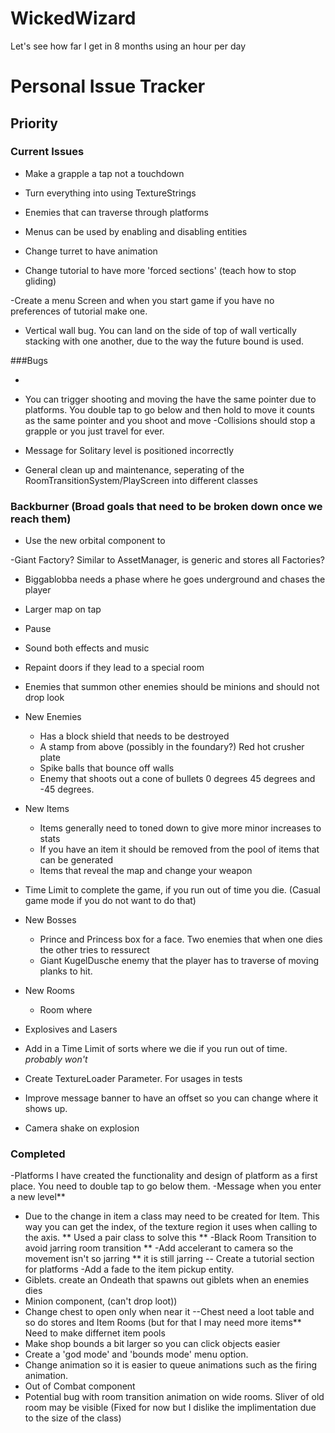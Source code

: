 # WickedWizard
Let's see how far I get in 8 months using an hour per day

# Personal Issue Tracker

## Priority 

### Current Issues

- Make a grapple a tap not a touchdown

- Turn everything into using TextureStrings

- Enemies that can traverse through platforms

- Menus can be used by enabling and disabling entities

- Change turret to have animation

- Change tutorial to have more 'forced sections' (teach how to stop gliding)

-Create a menu Screen and when you start game if you have no preferences of tutorial make one.

- Vertical wall bug. You can land on the side of top of wall vertically stacking with one another,
due to the way the future bound is used.


###Bugs

-

- You can trigger shooting and moving the have the same pointer due to platforms. You double tap
to go below and then hold to move it counts as the same pointer and you shoot and move
-Collisions should stop a grapple or you just travel for ever. 
- Message for Solitary level is positioned incorrectly
- General clean up and maintenance, seperating of the RoomTransitionSystem/PlayScreen into different classes


### Backburner (Broad goals that need to be broken down once we reach them)

- Use the new orbital component to

-Giant Factory? Similar to AssetManager, is generic and stores all Factories? 
- Biggablobba needs a phase where he goes underground and chases the player 
- Larger map on tap 
- Pause 
- Sound both effects and music 
- Repaint doors if they lead to a special room 
- Enemies that summon other enemies should be minions and should not drop look 
- New Enemies 
    - Has a block shield that needs to be destroyed 
    - A stamp from above (possibly in the foundary?) Red hot crusher plate 
    - Spike balls that bounce off walls 
    - Enemy that shoots out a cone of bullets 0 degrees 45 degrees and -45 degrees. 
    
- New Items 
    - Items generally need to toned down to give more minor increases to stats 
    - If you have an item it should be removed from the pool of items that can be generated 
    - Items that reveal the map and change your weapon 
    
- Time Limit to complete the game, if you run out of time you die. (Casual game mode if you do not want to do that)

- New Bosses 
    - Prince and Princess box for a face. Two enemies that when one dies the other tries to ressurect
    - Giant KugelDusche enemy that the player has to traverse of moving planks to hit. 
    
- New Rooms 
    - Room where 
    
- Explosives and Lasers

- Add in a Time Limit of sorts where we die if you run out of time. *probably won't*

- Create TextureLoader Parameter. For usages in tests
- Improve message banner to have an offset so you can change where it shows up.
- Camera shake on explosion
  

### Completed

-Platforms I have created the functionality and design of platform as a first place. You need to double tap to go below them.
-Message when you enter a new level**
- Due to the change in item a class may need to be created for Item. This way you can get the index,
of the texture region it uses when calling to the axis. ** Used a pair class to solve this **
-Black Room Transition to avoid jarring room transition **
-Add accelerant to camera so the movement isn't so jarring ** it is still jarring
-- Create a tutorial section for platforms 
-Add a fade to the item pickup entity. 
- Giblets. create an Ondeath that spawns out giblets when an enemies dies
- Minion component, (can't drop loot))
- Change chest to open only when near it
 --Chest need a loot table and so do stores and Item Rooms (but for that I may need more items** Need to make differnet item pools
- Make shop bounds a bit larger so you can click objects easier
- Create a 'god mode' and 'bounds mode' menu option.
- Change animation so it is easier to queue animations such as the firing animation.
- Out of Combat component
- Potential bug with room transition animation on wide rooms. Sliver of old room may be visible (Fixed for now but I dislike the implimentation due to the size of the class)
